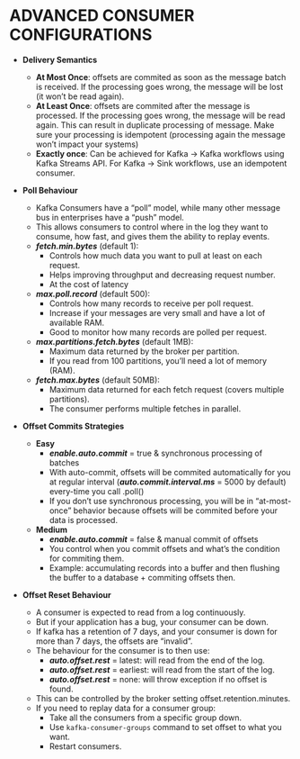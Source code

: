 # ADVANCED CONSUMER CONFIGURATIONS

- **Delivery Semantics**
    - **At Most Once**: offsets are commited as soon as the message batch is received. If the processing goes wrong, the message will be lost (it won’t be read again).
    - **At Least Once**: offsets are commited after the message is processed. If the processing goes wrong, the message will be read again. This can result in duplicate processing of message. Make sure your processing is idempotent (processing again the message won’t impact your systems)
    - **Exactly once**: Can be achieved for Kafka -> Kafka workflows using Kafka Streams API. For Kafka -> Sink workflows, use an idempotent consumer.

- **Poll Behaviour**
    - Kafka Consumers have a “poll” model, while many other message bus in enterprises have a “push” model.
    - This allows consumers to control where in the log they want to consume, how fast, and gives them the ability to replay events.
    - ***fetch.min.bytes*** (default 1):
        - Controls how much data you want to pull at least on each request.
        - Helps improving throughput and decreasing request number.
        - At the cost of latency
    - ***max.poll.record*** (default 500):
        - Controls how many records to receive per poll request.
        - Increase if your messages are very small and have a lot of available RAM.
        - Good to monitor how many records are polled per request.
    - ***max.partitions.fetch.bytes*** (default 1MB):
        - Maximum data returned by the broker per partition.
        - If you read from 100 partitions, you’ll need a lot of memory (RAM).
    - ***fetch.max.bytes*** (default 50MB):
        - Maximum data returned for each fetch request (covers multiple partitions).
        - The consumer performs multiple fetches in parallel.

- **Offset Commits Strategies**
    - **Easy**
        - ***enable.auto.commit*** = true & synchronous processing of batches
        - With auto-commit, offsets will be commited automatically for you at regular interval (***auto.commit.interval.ms*** = 5000 by default) every-time you call .poll()
        - If you don’t use synchronous processing, you will be in “at-most-once” behavior because offsets will be commited before your data is processed.
    - **Medium**
        - ***enable.auto.commit*** = false & manual commit of offsets
        - You control when you commit offsets and what’s the condition for commiting them.
        - Example: accumulating records into a buffer and then flushing the buffer to a database + commiting offsets then.

- **Offset Reset Behaviour**
    - A consumer is expected to read from a log continuously.
    - But if your application has a bug, your consumer can be down.
    - If kafka has a retention of 7 days, and your consumer is down for more than 7 days, the offsets are “invalid”.
    - The behaviour for the consumer is to then use:
        - ***auto.offset.rest*** = latest: will read from the end of the log.
        - ***auto.offset.rest*** = earliest: will read from the start of the log.
        - ***auto.offset.rest*** = none: will throw exception if no offset is found.
    - This can be controlled by the broker setting offset.retention.minutes.
    - If you need to replay data for a consumer group:
        - Take all the consumers from a specific group down.
        - Use ```kafka-consumer-groups``` command to set offset to what you want.
        - Restart consumers. 


